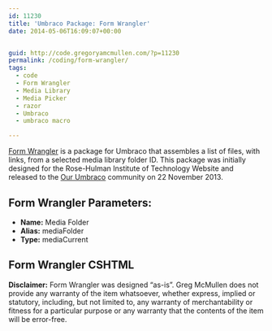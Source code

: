 ```yaml
---
id: 11230
title: 'Umbraco Package: Form Wrangler'
date: 2014-05-06T16:09:07+00:00


guid: http://code.gregoryamcmullen.com/?p=11230
permalink: /coding/form-wrangler/
tags:
  - code
  - Form Wrangler
  - Media Library
  - Media Picker
  - razor
  - Umbraco
  - umbraco macro

---
```

[Form Wrangler](http://our.umbraco.org/projects/collaboration/form-wrangler) is a package for Umbraco that assembles a list of files, with links, from a selected media library folder ID. This package was initially designed for the Rose-Hulman Institute of Technology Website and released to the [Our Umbraco](http://our.umbraco.org) community on 22 November 2013.

## Form Wrangler Parameters:

  * **Name:** Media Folder
  * **Alias:** mediaFolder
  * **Type:** mediaCurrent

## Form Wrangler CSHTML

<script src="https://gist.github.com/mcmullengreg/d351b65c0a85dad705e5.js"></script>

  
**Disclaimer:** Form Wrangler was designed &#8220;as-is&#8221;. Greg McMullen does not provide any warranty of the item whatsoever, whether express, implied or statutory, including, but not limited to, any warranty of merchantability or fitness for a particular purpose or any warranty that the contents of the item will be error-free.